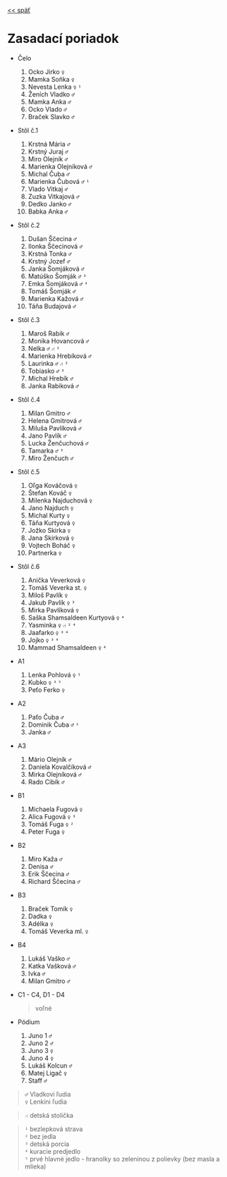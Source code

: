[<< späť](../)

# Zasadací poriadok

* Čelo

  1.  Ocko Jirko `♀`
  2.  Mamka Soňka `♀`
  3.  Nevesta Lenka `♀` `¹`
  4.  Ženích Vladko `♂`
  5.  Mamka Anka `♂`
  6.  Ocko Vlado `♂`
  7.  Braček Slavko `♂`

* Stôl č.1

  1.  Krstná Mária `♂`
  2.  Krstný Juraj `♂`
  3.  Miro Olejník `♂`
  4.  Marienka Olejníková `♂`
  5.  Michal Čuba `♂`
  6.  Marienka Čubová `♂` `¹`
  7.  Vlado Vitkaj `♂`
  8.  Zuzka Vitkajová `♂`
  9.  Dedko Janko `♂`
  10. Babka Anka `♂`

* Stôl č.2

  1.  Dušan Ščecina `♂`
  2.  Ilonka Ščecinová `♂`
  3.  Krstná Tonka `♂`
  4.  Krstný Jozef `♂`
  5.  Janka Šomjáková `♂`
  6.  Matúško Šomják `♂` `³`
  7.  Emka Šomjáková `♂` `³`
  8.  Tomáš Šomják `♂`
  9.  Marienka Kažová `♂`
  10. Táňa Budajová `♂`

* Stôl č.3

  1.  Maroš Rabik `♂`
  2.  Monika Hovancová `♂`
  3.  Nelka `♂` `⑁` `²`
  4.  Marienka Hrebíková `♂`
  5.  Laurinka `♂` `⑁` `²`
  6.  Tobiasko `♂` `³`
  7.  Michal Hrebík `♂`
  8.  Janka Rabiková `♂`

* Stôl č.4

  1.  Milan Gmitro `♂`
  2.  Helena Gmitrová `♂`
  3.  Miluša Pavlíková `♂`
  4.  Jano Pavlík `♂`
  5.  Lucka Ženčuchová `♂`
  6.  Tamarka `♂` `³`
  7.  Miro Ženčuch `♂`

* Stôl č.5

  1.  Oľga Kováčová `♀`
  2.  Štefan Kováč `♀`
  3.  Milenka Najduchová `♀`
  4.  Jano Najduch `♀`
  5.  Michal Kurty `♀`
  6.  Táňa Kurtyová `♀`
  7.  Jožko Skirka `♀`
  8.  Jana Skirková `♀`
  9.  Vojtech Boháč `♀`
  10. Partnerka `♀`

* Stôl č.6

  1.  Anička Veverková `♀`
  2.  Tomáš Veverka st. `♀`
  3.  Miloš Pavlík `♀`
  4.  Jakub Pavlík `♀` `³`
  5.  Mirka Pavlíková `♀`
  6.  Saška Shamsaldeen Kurtyová `♀` `⁴`
  7.  Yasminka `♀` `⑁` `²` `⁴`
  8.  Jaafarko `♀` `³` `⁴`
  9.  Jojko `♀` `³` `⁴`
  10. Mammad Shamsaldeen `♀` `⁴`

* A1

  1.  Lenka Pohlová `♀` `¹`
  2.  Kubko `♀` `³` `⁵`
  3.  Peťo Ferko `♀`

* A2

  1.  Paťo Čuba `♂`
  2.  Dominik Čuba `♂` `¹`
  3.  Janka `♂`

* A3

  1.  Mário Olejník `♂`
  2.  Daniela Kovalčíková `♂`
  3.  Mirka Olejníková `♂`
  4.  Rado Cibík `♂`

* B1

  1.  Michaela Fugová `♀`
  2.  Alica Fugová `♀` `³`
  3.  Tomáš Fuga `♀` `²`
  4.  Peter Fuga `♀`

* B2

  1.  Miro Kaža `♂`
  2.  Denisa `♂`
  3.  Erik Ščecina `♂`
  4.  Richard Ščecina `♂`

* B3

  1.  Braček Tomík `♀`
  2.  Dadka `♀`
  3.  Adélka `♀`
  4.  Tomáš Veverka ml. `♀`

* B4

  1.  Lukáš Vaško `♂`
  2.  Katka Vašková `♂`
  3.  Ivka `♂`
  4.  Milan Gmitro `♂`

* C1 - C4, D1 - D4

  > voľné

* Pódium

  1.  Juno 1 `♂`
  2.  Juno 2 `♂`
  3.  Juno 3 `♀`
  4.  Juno 4 `♀`
  5.  Lukáš Kolcun `♂`
  6.  Matej Ligač `♀`
  7.  Staff `♂`

> `♂` Vladkovi ľudia  
> `♀` Lenkini ľudia  

> `⑁` detská stolička  

> `¹` bezlepková strava  
> `²` bez jedla  
> `³` detská porcia  
> `⁴` kuracie predjedlo  
> `⁵` prvé hlavné jedlo - hranolky so zeleninou z polievky (bez masla a mlieka)